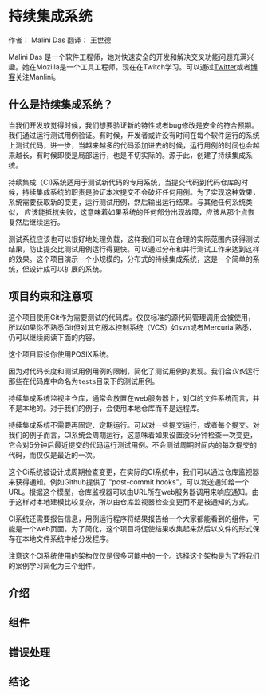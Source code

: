 # 持续集成系统

作者： Malini Das
翻译： 王世德

Malini Das 是一个软件工程师，她对快速安全的开发和解决交叉功能问题充满兴趣。她在Mozilla是一个工具工程师，现在在Twitch学习。可以通过[Twitter](https://twitter.com/malinidas)或者[博客](http://malinidas.com/)关注Manlini。

## 什么是持续集成系统？

当我们开发软觉得时候，我们想要验证新的特性或者bug修改是安全的符合预期。我们通过运行测试用例验证。有时候，开发者或许没有时间在每个软件运行的系统上测试代码，进一步，当越来越多的代码添加进去的时候，运行用例的时间也会越来越长，有时候即使是局部运行，也是不切实际的。源于此，创建了持续集成系统。

持续集成（CI)系统适用于测试新代码的专用系统，当提交代码到代码仓库的时候，持续集成系统的职责是验证本次提交不会破坏任何用例。为了实现这种效果，系统需要获取新的变更，运行测试用例，然后输出运行结果。与其他任何系统类似， 应该能抵抗失败，这意味着如果系统的任何部分出现故障，应该从那个点恢复然后继续运行。

测试系统应该也可以很好地处理负载，这样我们可以在合理的实际范围内获得测试结果，防止提交比测试用例运行得更快。可以通过分布和并行测试工作来达到这样的效果。这个项目演示一个小规模的，分布式的持续集成系统，这是一个简单的系统，但设计成可以扩展的系统。

## 项目约束和注意项

这个项目使用Git作为需要测试的代码库。仅仅标准的源代码管理调用会被使用，所以如果你不熟悉Git但对其它版本控制系统（VCS）如svn或者Mercurial熟悉，仍可以继续阅读下面的内容。

这个项目假设你使用POSIX系统。

因为对代码长度和测试用例用例的限制，简化了测试用例的发现。我们会*仅仅*运行那些在代码库中命名为`tests`目录下的测试用例。


持续集成系统监视主仓库，通常会放置在web服务器上，对CI的文件系统而言，并不是本地的。对于我们的例子，会使用本地仓库而不是远程库。

持续集成系统不需要再固定、定期运行。可以对一些提交运行，或者每个提交。对我们的例子而言，CI系统会周期运行，这意味着如果设置没5分钟检查一次变更，它会对5分钟后最近提交的代码运行测试用例。不会测试周期时间内的每次提交的代码，而仅仅是最近的一次。

这个Ci系统被设计成周期检查变更，在实际的CI系统中，我们可以通过仓库监视器来获得通知。例如Github提供了 "post-commit hooks"，可以发送通知给一个URL。根据这个模型，仓库监视器可以由URL所在web服务器调用来响应通知。由于这样对本地建模比较复杂，所以由仓库监视器检查变更而不是被通知的方式。

CI系统还需要报告信息，用例运行程序将结果报告给一个大家都能看到的组件，可能是一个web页面。为了简化，这个项目将促使结果收集起来然后以文件的形式保存在本地文件系统中给分发程序。

注意这个CI系统使用的架构仅仅是很多可能中的一个。选择这个架构是为了将我们的案例学习简化为三个组件。

## 介绍

## 组件

## 错误处理

## 结论

